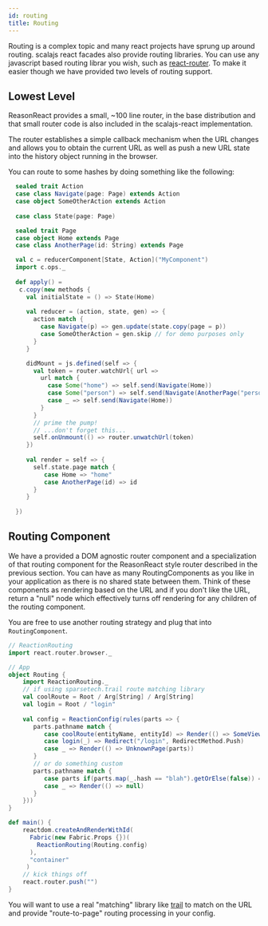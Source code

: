 ```yaml
---
id: routing
title: Routing
---
```


Routing is a complex topic and many react projects have sprung up around
routing. scalajs react facades also provide routing libraries. You can use any
javascript based routing librar you wish, such as
[react-router](https://reacttraining.com/react-router). To make it easier though
we have provided two levels of routing support.


## Lowest Level 

ReasonReact provides a small, ~100 line router, in the base distribution and
that small router code is also included in the scalajs-react implementation.

The router establishes a simple callback mechanism when the URL changes and
allows you to obtain the current URL as well as push a new URL state into the
history object running in the browser.

You can route to some hashes by doing something like the following:

```scala
  sealed trait Action
  case class Navigate(page: Page) extends Action
  case object SomeOtherAction extends Action
  
  case class State(page: Page)

  sealed trait Page
  case object Home extends Page
  case class AnotherPage(id: String) extends Page

  val c = reducerComponent[State, Action]("MyComponent")
  import c.ops._
  
  def apply() =
   c.copy(new methods { 
     val initialState = () => State(Home)
     
     val reducer = (action, state, gen) => {
       action match { 
         case Navigate(p) => gen.update(state.copy(page = p))
         case SomeOtherAction = gen.skip // for demo purposes only
       }
     }

     didMount = js.defined(self => {
       val token = router.watchUrl{ url => 
         url match {
           case Some("home") => self.send(Navigate(Home))
           case Some("person") => self.send(Navigate(AnotherPage("person")))
           case _ => self.send(Navigate(Home))
         }
       }
       // prime the pump!
       // ...don't forget this...
       self.onUnmount(() => router.unwatchUrl(token)
     })
     
     val render = self => {
       self.state.page match { 
          case Home => "home"
          case AnotherPage(id) => id
       }
     }
       
  })
```

## Routing Component

We have a provided a DOM agnostic router component and a specialization of that
routing component for the ReasonReact style router described in the previous
section. You can have as many RoutingComponents as you like in your application
as there is no shared state between them. Think of these components as rendering
based on the URL and if you don't like the URL, return a "null" node which
effectively turns off rendering for any children of the routing component.

You are free to use another routing strategy and plug that into
`RoutingComponent`.

```scala
// ReactionRouting
import react.router.browser._

// App
object Routing {
    import ReactionRouting._
    // if using sparsetech.trail route matching library
    val coolRoute = Root / Arg[String] / Arg[String]
    val login = Root / "login"
    
    val config = ReactionConfig(rules(parts => {
       parts.pathname match {
          case coolRoute(entityName, entityId) => Render(() => SomeView(entityName, entityId))
          case login(_) => Redirect("/login", RedirectMethod.Push)
          case _ => Render(() => UnknownPage(parts))
       }
       // or do something custom
       parts.pathname match {
          case parts if(parts.map(_.hash == "blah").getOrElse(false)) => Render(() => Blah)
          case _ => Render(() => null)
       }
    }))
}

def main() {
    reactdom.createAndRenderWithId(
      Fabric(new Fabric.Props {})(
        ReactionRouting(Routing.config)
      ),
      "container"
     )
    // kick things off
    react.router.push("")
}
```

You will want to use a real "matching" library like
[trail](https://github.com/sparsetech/trail) to match on the URL and provide
"route-to-page" routing processing in your config.
